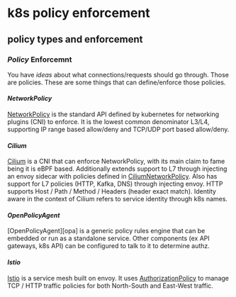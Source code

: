 # k8s policy enforcement

## policy types and enforcement

### _Policy_ Enforcemnt

You have _ideas_ about what connections/requests should go through.
Those are policies.
These are some things that can define/enforce those policies.

#### _NetworkPolicy_

[NetworkPolicy][networkpolicy] is the standard API defined by kubernetes
for networking plugins (CNI) to enforce.
It is the lowest common denominator L3/L4,
supporting IP range based allow/deny
and TCP/UDP port based allow/deny.

#### _Cilium_

[Cilium][cilium] is a CNI that can enforce NetworkPolicy,
with its main claim to fame being it is eBPF based.
Additionally extends support to L7 through injecting an envoy sidecar
with policies defined in [CiliumNetworkPolicy][ciliumnetworkpolicy].
Also has support for L7 policies (HTTP, Kafka, DNS) through injecting envoy.
HTTP supports Host / Path / Method / Headers (header exact match).
Identity aware in the context of Cilium refers to service identity
through k8s names.

#### _OpenPolicyAgent_

[OpenPolicyAgent][opa] is a generic policy rules engine
that can be embedded or run as a standalone service.
Other components (ex API gateways, k8s API) can be configured to talk to it
to determine authz.

#### _Istio_

[Istio][istio] is a service mesh built on envoy.
It uses [AuthorizationPolicy][istioauthorization] to manage TCP / HTTP traffic policies
for both North-South and East-West traffic.

[networkpolicy]: https://kubernetes.io/docs/concepts/services-networking/network-policies/
[cilium]: https://cilium.io/
[ciliumnetworkpolicy]: https://docs.cilium.io/en/v1.8/policy/
[istio]: https://istio.io/
[istioauthorization]: https://istio.io/latest/docs/tasks/security/authorization/
